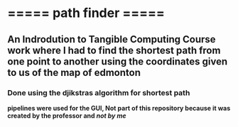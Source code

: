 # ===== path finder =====

## An Indrodution to Tangible Computing Course work where I had to find the shortest path from one point to another using the coordinates given to us of the map of edmonton

### Done using the djikstras algorithm for shortest path

**pipelines were used for the GUI, Not part of this repository because it was created by the professor and _not by me_**

